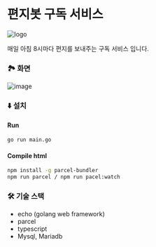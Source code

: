 # 편지봇 구독 서비스
![logo](https://user-images.githubusercontent.com/32125218/85204015-7af53c80-b34c-11ea-8751-94bf4ffd5baa.png)

매일 아침 8시마다 편지를 보내주는 구독 서비스 입니다.

### 🏞️ 화면
![image](https://user-images.githubusercontent.com/32125218/85199281-4d4acc00-b329-11ea-8c3b-1c9dbf9ca511.png)

### ⬇️ 설치

#### Run
```bash
go run main.go
```

#### Compile html
```bash
npm install -g parcel-bundler
npm run parcel / npm run pacel:watch
```

### 🛠️ 기술 스택
- echo (golang web framework)
- parcel
- typescript
- Mysql, Mariadb
